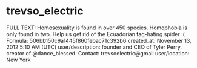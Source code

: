 # trevso_electric

FULL TEXT: Homosexuality is found in over 450 species. Homophobia is only found in two.  Help us get rid of the Ecuadorian fag-hating spider :(
Formula: 506bb150c9a1445f860febac71c392b6
created_at: November 13, 2012 5:10 AM (UTC)
user/description: founder and CEO of Tyler Perry. creator of @dance_blessed. Contact: trevsoelectric@gmail
user/location: New York